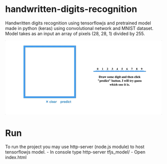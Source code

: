 # handwritten-digits-recognition
Handwritten digits recognition using tensorflowjs and pretrained model made in python (keras) using convolutional network and MNIST dataset.
Model takes as an input an array of pixels (28, 28, 1) divided by 255.

![Image](https://github.com/mateusz800/handwritten-digits-recognition/blob/master/Oct-11-2019%2019-04-20.gif)

# Run
To run the project you may use http-server (node.js module) to host tensorflowjs model. 
    - In console type http-server tfjs_model/
    - Open index.html
